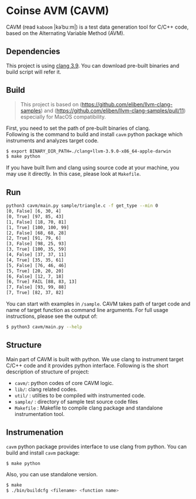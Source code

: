 # Coinse AVM (CAVM)

CAVM (read `kaboom` |kəˈbuːm|) is a test data generation tool for C/C++ code, based on the Alternating Variable Method (AVM). 

## Dependencies

This project is using [clang 3.9](http://llvm.org/releases/download.html#3.9.0). You can download pre-built binaries and build script will refer it.

## Build
> This project is based on (https://github.com/eliben/llvm-clang-samples) and (https://github.com/eliben/llvm-clang-samples/pull/11) especially for MacOS compatibility.

First, you need to set the path of pre-built binaries of clang.  
Following is the command to build and install `cavm` python package which instruments and analyzes target code.

```sh
$ export BINARY_DIR_PATH=./clang+llvm-3.9.0-x86_64-apple-darwin
$ make python
```

If you have built llvm and clang using source code at your machine, you may use it directly. In this case, please look at `Makefile`.

## Run

```sh
python3 cavm/main.py sample/triangle.c -f get_type --min 0
[0, False] [6, 30, 4]
[0, True] [97, 85, 43]
[1, False] [18, 70, 81]
[1, True] [100, 100, 99]
[2, False] [68, 68, 28]
[2, True] [91, 79, 6]
[3, False] [98, 25, 93]
[3, True] [100, 35, 59]
[4, False] [37, 37, 11]
[4, True] [35, 35, 61]
[5, False] [76, 46, 46]
[5, True] [20, 20, 20]
[6, False] [12, 7, 18]
[6, True] FAIL [88, 83, 13]
[7, False] [93, 99, 88]
[7, True] [82, 37, 82]
```
You can start with examples in `/sample`. CAVM takes path of target code and name of target function as command line arguments. For full usage instructions, please see the output of:
```sh
$ python3 cavm/main.py --help
```


## Structure
Main part of CAVM is built with python. We use clang to instrument target C/C++ code and it provides python interface. Following is the short description of structure of project:

- `cavm/`: python codes of core CAVM logic.
- `lib/`: clang related codes.
- `util/` : utilties to be compiled with instrumented code.
- `sample/` : directory of sample test source code files  
- `Makefile` : Makefile to compile clang package and standalone instrumentation tool.


## Instrumenation

`cavm` python package provides interface to use clang from python. You can build and install `cavm` package:

```sh
$ make python
```

Also, you can use standalone version.

```sh
$ make
$ ./bin/buildcfg <filename> <function name>
```
